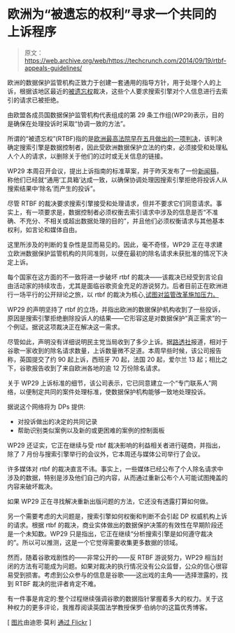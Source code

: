 # 欧洲为“被遗忘的权利”寻求一个共同的上诉程序

> 原文：<https://web.archive.org/web/https://techcrunch.com/2014/09/19/rtbf-appeals-guidelines/>

欧洲的数据保护监管机构正致力于创建一套通用的指导方针，用于处理个人的上诉，根据该地区最近的[被遗忘权](https://web.archive.org/web/20220928064859/https://beta.techcrunch.com/tag/right-to-be-forgotten/)裁决，这些个人要求搜索引擎对个人信息进行去索引的请求已被拒绝。

由欧盟各成员国数据保护监管机构代表组成的第 29 条工作组(WP29)表示，目的是确保在处理投诉时采取“协调一致的方法”。

所谓的“被遗忘权”(RTBF)指的是[欧洲最高法院早在五月做出的一项判决](https://web.archive.org/web/20220928064859/https://beta.techcrunch.com/2014/05/13/forget-me-not/)，该判决确定搜索引擎是数据控制者，因此受欧洲数据保护立法的约束，必须接受和处理私人个人的请求，以删除关于他们的过时或无关信息的链接。

WP29 本周召开会议，提出上诉指南的标准草案，并于昨天发布了一份[新闻稿](https://web.archive.org/web/20220928064859/http://ec.europa.eu/justice/data-protection/article-29/press-material/press-release/art29_press_material/20140918_wp29_press_release_97th_plenary_cjeu_google_judgment__17sept_adopted.pdf)，称他们已经就“通用‘工具箱’达成一致，以确保协调处理因搜索引擎拒绝将投诉人从搜索结果中‘除名’而产生的投诉”。

尽管 RTBF 的裁决要求搜索引擎接受和处理请求，但并不要求它们同意请求。事实上，有一项要求是，数据控制者必须权衡去索引请求中涉及的信息是否“不准确、不充分、不相关或超出数据处理的目的”，并且他们必须权衡请求与其他基本权利，如言论和媒体自由。

这里所涉及的判断的复杂性是显而易见的。因此，毫不奇怪，WP29 正在寻求建立欧洲数据保护监管机构的共同准则，以便在最初的除名请求未获批准的情况下决定上诉。

每个国家在这方面的不一致将进一步破坏 rtbf 的裁决——该裁决已经受到言论自由活动家的持续攻击，尤其是面临谷歌资金充足的游说努力。后者目前正在欧洲进行一场平行的公开辩论之旅，以 rtbf 的裁决为核心,[试图对监管改革施加压力。](https://web.archive.org/web/20220928064859/http://www.theguardian.com/technology/2014/sep/10/google-europe-explain-right-forgotten-eric-schmidt-article-29)

WP29 的声明坚持了 rtbf 的立场，并指出欧洲的数据保护机构收到了一些投诉，原因是搜索引擎拒绝删除投诉人的结果——它形容这是对数据保护“真正需求”的一个例证。据说这项裁决正在解决这一需求。

尽管如此，声明没有详细说明民主党当局收到了多少上诉。据[路透社](https://web.archive.org/web/20220928064859/http://www.reuters.com/article/2014/09/18/us-google-eu-privacy-idUSKBN0HC26K20140918)报道，相对于谷歌一家收到的除名请求数量，上诉数量微不足道。本周早些时候，该公司报告称，英国提交了约 90 起上诉，西班牙 70 起，法国 20 起，爱尔兰 13 起；相比之下，谷歌报告收到了来自欧洲各地的逾 12 万份除名请求。

关于 WP29 上诉标准的细节，该公司表示，它已同意建立一个“专门联系人”网络，以便制定共同的案件处理标准，使数据保护机构能够一致地处理投诉。

据说这个网络将为 DPs 提供:

*   对投诉做出的决定的共同记录
*   帮助识别类似案例以及新的或更困难的案例的控制面板

WP29 还证实，它正在继续与受 rtbf 裁决影响的利益相关者进行磋商，并指出，除了 7 月份与搜索引擎举行的会议外，它本周还与媒体公司举行了会议。

许多媒体对 rtbf 的裁决直言不讳。事实上，一些媒体已经公布了个人除名请求中涉及的数据，特别是涉及他们自己的内容，从而通过重新公布个人可能试图掩盖的内容来破坏裁决。

如果 WP29 正在寻找解决重新出版问题的方法，它还没有透露打算如何做。

另一个需要考虑的大问题是，搜索引擎如何权衡和判断不会引起 DP 权威机构上诉的请求。根据 rtbf 的裁决，商业实体做出的数据保护决策的有效性在早期阶段还是一个未知数。WP29 只是指出，它正在继续“分析搜索引擎是如何遵守裁决的”。所以可以推测，这是一个它觉得需要收集更多数据的领域。

然而，随着谷歌戏剧性的——非常公开的——反 RTBF 游说努力，WP29 相当封闭的方法有可能成为问题。如果对裁决的执行情况没有公众监督，公众的信心很容易受到损害。考虑到公众参与的信息是谷歌——这出戏的主角——选择泄露的，找到 RTBF 裁决的批评者肯定不难。

有一件事是肯定的:整个过程继续强调谷歌的数据指针掌握着多大的权力。关于这种权力的更多评论，我推荐阅读英国法学教授保罗·伯纳尔的这篇优秀博客。

[ [图片](https://web.archive.org/web/20220928064859/https://www.flickr.com/photos/33465428@N02/13967072265/in/photolist-nhdTYM-7ZJzEs-5ErPB-82VjUt-5dUb3c-5iGDPh-nF2tiZ-9zicBf-2ztem-4NBRrt-7VwMN2-8titG8-9FzHT9-bTtX9P-ecdCWL-8zmasf-fD4Md-4JHgB4-egLK4x-8UU2Te-fjDtNq-5G4jgb-f57vQR-bBjQ95-bQewdZ-bDd3kE-72iA4n-jZhrjd-6w139C-bS7Pp4-ngWEev-n4i5Wh-bDd7B3-JDLmt-m92Xss-bDd4Rd-bS7RJB-bM5M2X-egLKdK-M5exa-nGTAGT-n4gt9r-4FMLRE-9CgYws-bZ98xm-ntphg7-6BxEBT-4HMZrk-dxezoS-fFSARp)由迪恩·莫利 [通过 Flickr](https://web.archive.org/web/20220928064859/https://creativecommons.org/licenses/by-nd/2.0/) ]